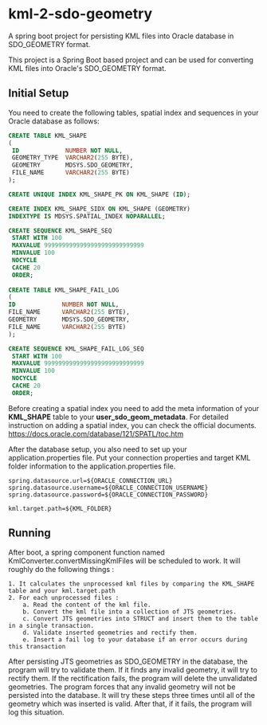 # kml-2-sdo-geometry
A spring boot project for persisting KML files into Oracle database in SDO_GEOMETRY format.

This project is a Spring Boot based project and can be used for converting KML files into Oracle's SDO_GEOMETRY format.

## Initial Setup
You need to create the following tables, spatial index and sequences in your Oracle database as follows:
 ````sql
CREATE TABLE KML_SHAPE
(
  ID             NUMBER NOT NULL,
  GEOMETRY_TYPE  VARCHAR2(255 BYTE),
  GEOMETRY       MDSYS.SDO_GEOMETRY,
  FILE_NAME      VARCHAR2(255 BYTE)
);

CREATE UNIQUE INDEX KML_SHAPE_PK ON KML_SHAPE (ID);

CREATE INDEX KML_SHAPE_SIDX ON KML_SHAPE (GEOMETRY)
INDEXTYPE IS MDSYS.SPATIAL_INDEX NOPARALLEL;

CREATE SEQUENCE KML_SHAPE_SEQ
  START WITH 100
  MAXVALUE 9999999999999999999999999999
  MINVALUE 100
  NOCYCLE
  CACHE 20
  ORDER;
  
CREATE TABLE KML_SHAPE_FAIL_LOG
(
ID             NUMBER NOT NULL,
FILE_NAME      VARCHAR2(255 BYTE),
GEOMETRY       MDSYS.SDO_GEOMETRY,
FILE_NAME      VARCHAR2(255 BYTE)
);

CREATE SEQUENCE KML_SHAPE_FAIL_LOG_SEQ
  START WITH 100
  MAXVALUE 9999999999999999999999999999
  MINVALUE 100
  NOCYCLE
  CACHE 20
  ORDER;
````

Before creating a spatial index you need to add the meta information of your **KML_SHAPE** table to your **user_sdo_geom_metadata**.
For detailed instruction on adding a spatial index, you can check the official documents.
https://docs.oracle.com/database/121/SPATL/toc.htm

After the database setup, you also need to set up your application.properties file.
Put your connection properties and target KML folder information to the application.properties file.
````properties
spring.datasource.url=${ORACLE_CONNECTION_URL}
spring.datasource.username=${ORACLE_CONNECTION_USERNAME}
spring.datasource.password=${ORACLE_CONNECTION_PASSWORD}

kml.target.path=${KML_FOLDER}
````

## Running
After boot, a spring component function named KmlConverter.convertMissingKmlFiles will be scheduled to work. 
It will roughly do the following things :

    1. It calculates the unprocessed kml files by comparing the KML_SHAPE table and your kml.target.path
    2. For each unprocessed files :
        a. Read the content of the kml file.
        b. Convert the kml file into a collection of JTS geometries.
        c. Convert JTS geometries into STRUCT and insert them to the table in a single transaction.
        d. Validate inserted geometries and rectify them.
        e. Insert a fail log to your database if an error occurs during this transaction
        
After persisting JTS geometries as SDO_GEOMETRY in the database, the program will try to validate them. 
If it finds any invalid geometry, it will try to rectify them. If the rectification fails, the program will
delete the unvalidated geometries. The program forces that any invalid geometry will not be persisted into the database.
It will try these steps three times until all of the geometry which was inserted is valid. After that, if it
fails, the program will log this situation. 
